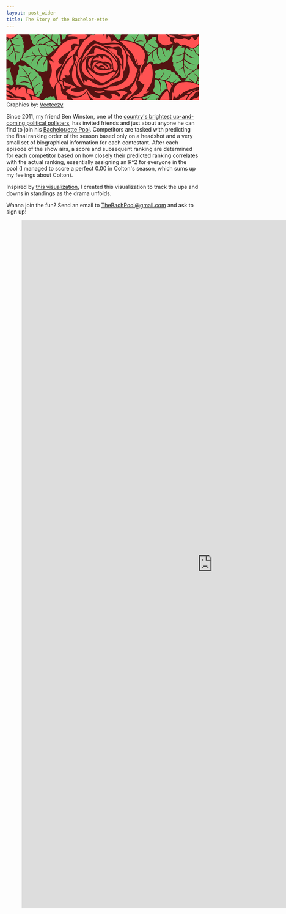 ```yaml
---
layout: post_wider
title: The Story of the Bachelor-ette
---
```


![](https://raw.githubusercontent.com/GWarrenn/gwarrenn.github.io/master/images/bachelor-ette/bachelor-ette.png)
Graphics by: <a target="_blank" href="https://www.vecteezy.com/">Vecteezy</a>

Since 2011, my friend Ben Winston, one of the [country's brightest up-and-coming political pollsters](https://www.strategies360.com/2019/04/09/leading-political-researcher-joins-s360/), has invited friends and just about anyone he can find to join his [Bachelor/ette Pool](https://bachelorpool.wordpress.com). Competitors are tasked with predicting the final ranking order of the season based only on a headshot and a very small set of biographical information for each contestant. After each episode of the show airs, a score and subsequent ranking are determined for each competitor based on how closely their predicted ranking correlates with the actual ranking, essentially assigning an R^2 for everyone in the pool (I managed to score a perfect 0.00 in Colton's season, which sums up my feelings about Colton).      

Inspired by [this visualization](http://thestoryoftheseason.com/), I created this visualization to track the ups and downs in standings as the drama unfolds. 

Wanna join the fun? Send an email to [TheBachPool@gmail.com](TheBachPool@gmail.com) and ask to sign up!

<figure class="video_container">
<iframe width="1000" height="1800" src="https://raw.githack.com/GWarrenn/bachelor-ette/master/index.html" frameborder="0" allowfullscreen="true"></iframe>
</figure>
<br>

